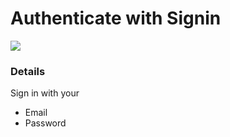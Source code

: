 # Authenticate with Signin

![]({static}/images/image033.png)


### Details

Sign in with your

* Email
* Password
